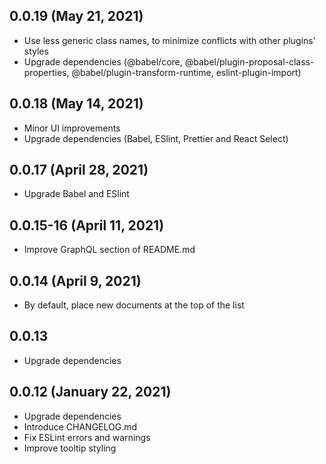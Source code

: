 ## 0.0.19 (May 21, 2021)

- Use less generic class names, to minimize conflicts with other plugins’ styles
- Upgrade dependencies (@babel/core, @babel/plugin-proposal-class-properties, @babel/plugin-transform-runtime, eslint-plugin-import)

## 0.0.18 (May 14, 2021)

- Minor UI improvements
- Upgrade dependencies (Babel, ESlint, Prettier and React Select)

## 0.0.17 (April 28, 2021)

- Upgrade Babel and ESlint

## 0.0.15-16 (April 11, 2021)

- Improve GraphQL section of README.md

## 0.0.14 (April 9, 2021)

- By default, place new documents at the top of the list

## 0.0.13

- Upgrade dependencies

## 0.0.12 (January 22, 2021)

- Upgrade dependencies
- Introduce CHANGELOG.md
- Fix ESLint errors and warnings
- Improve tooltip styling
